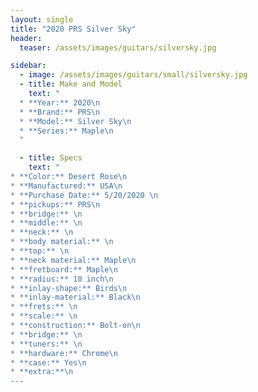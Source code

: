 ```yaml
---
layout: single
title: "2020 PRS Silver Sky"
header:
  teaser: /assets/images/guitars/silversky.jpg

sidebar:
  - image: /assets/images/guitars/small/silversky.jpg
  - title: Make and Model
    text: "
  * **Year:** 2020\n
  * **Brand:** PRS\n
  * **Model:** Silver Sky\n
  * **Series:** Maple\n
  "

  - title: Specs
    text: "
* **Color:** Desert Rose\n
* **Manufactured:** USA\n
* **Purchase Date:** 5/20/2020 \n
* **pickups:** PRS\n 
* **bridge:** \n
* **middle:** \n
* **neck:** \n
* **body material:** \n
* **top:** \n
* **neck material:** Maple\n
* **fretboard:** Maple\n
* **radius:** 10 inch\n
* **inlay-shape:** Birds\n
* **inlay-material:** Black\n
* **frets:** \n
* **scale:** \n
* **construction:** Bolt-on\n
* **bridge:** \n
* **tuners:** \n
* **hardware:** Chrome\n
* **case:** Yes\n
* **extra:**\n
---
```

